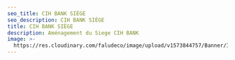 ```yaml
---
seo_title: CIH BANK SIÈGE
seo_description: CIH BANK SIÈGE
title: CIH BANK SIÈGE
description: Aménagement du Siege CIH BANK
image: >-
  https://res.cloudinary.com/faludeco/image/upload/v1573844757/Banner/IMG_1144_ghqinw.jpg
---
```


